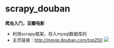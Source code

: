 # scrapy_douban
**爬虫入门，豆瓣电影**
- 利用scrapy框架，存入mysql数据库的
- 主页链接：http://movie.douban.com/top250
![](https://upload-images.jianshu.io/upload_images/5429406-65079adc0bfe3b4a.png?imageMogr2/auto-orient/strip%7CimageView2/2/w/1240)
